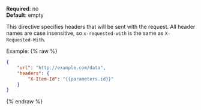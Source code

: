 **Required**: no  
**Default**: empty

This directive specifies headers that will be sent with the request.
All header names are case insensitive, so `x-requested-with` is the same
as `X-Requested-With`.

Example:
{% raw %}
```json
{
    "url": "http://example.com/data",
    "headers": {
        "X-Item-Id": "{{parameters.id}}"
    }
}
```
{% endraw %}